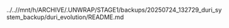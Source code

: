 ../..//mnt/h/ARCHIVE/.UNWRAP/STAGE1/backups/20250724_132729_duri_system_backup/duri_evolution/README.md